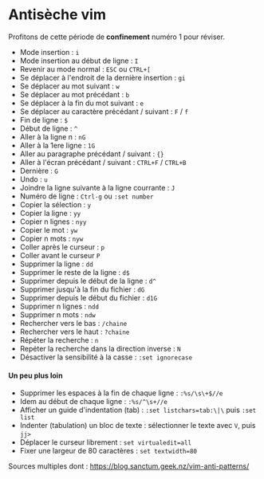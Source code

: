 # Antisèche vim

Profitons de cette période de **confinement** numéro 1 pour réviser.

- Mode insertion : `i`
- Mode insertion au début de ligne : `I`
- Revenir au mode normal : `ESC` ou `CTRL+[`
- Se déplacer à l'endroit de la dernière insertion : `gi`
- Se déplacer au mot suivant : `w`
- Se déplacer au mot précédant : `b`
- Se déplacer à la fin du mot suivant : `e`
- Se déplacer au caractère précédant / suivant : `F` / `f`
- Fin de ligne : `$`
- Début de ligne : `^`
- Aller à la ligne n : `nG`
- Aller à la 1ere ligne : `1G`
- Aller au paragraphe précédant / suivant : `{}`
- Aller à l'écran précédant / suivant : `CTRL+F` / `CTRL+B`
- Dernière : `G`
- Undo : `u`
- Joindre la ligne suivante à la ligne courrante : `J`
- Numéro de ligne : `Ctrl-g` ou `:set number`
- Copier la sélection : `y`
- Copier la ligne : `yy`
- Copier n lignes : `nyy`
- Copier le mot : `yw`
- Copier n mots : `nyw`
- Coller après le curseur : `p`
- Coller avant le curseur `P`
- Supprimer la ligne : `dd`
- Supprimer le reste de la ligne : `d$`
- Supprimer depuis le début de la ligne : `d^`
- Supprimer jusqu'à la fin du fichier : `dG`
- Supprimer depuis le début du fichier : `d1G`
- Supprimer n lignes : `ndd`
- Supprimer n mots : `ndw`
- Rechercher vers le bas : `/chaine`
- Rechercher vers le haut : `?chaine`
- Répéter la recherche : `n`
- Repéter la recherche dans la direction inverse : `N`
- Désactiver la sensibilité à la casse : `:set ignorecase`

#### Un peu plus loin
- Supprimer les espaces à la fin de chaque ligne : `:%s/\s\+$//e`
- Idem au début de chaque ligne : `:%s/^\s+//e`
- Afficher un guide d'indentation (tab) : `:set listchars=tab:\|\` puis  `:set list`
- Indenter (tabulation) un bloc de texte : sélectionner le texte avec `V`, puis `jj>`
- Déplacer le curseur librement : `set virtualedit=all`
- Fixer une largeur de 80 caractères : `set textwidth=80`

Sources multiples dont : https://blog.sanctum.geek.nz/vim-anti-patterns/
